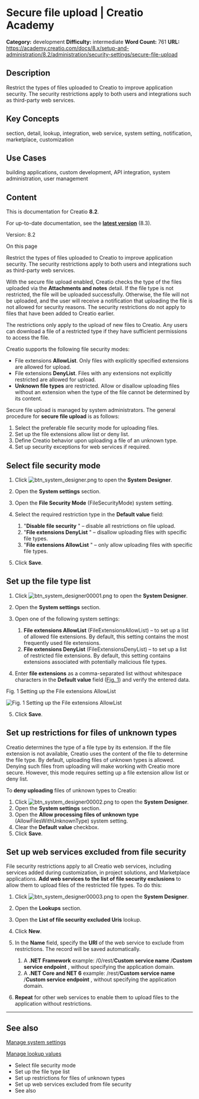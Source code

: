 # Secure file upload | Creatio Academy

**Category:** development **Difficulty:** intermediate **Word Count:** 761
**URL:**
https://academy.creatio.com/docs/8.x/setup-and-administration/8.2/administration/security-settings/secure-file-upload

## Description

Restrict the types of files uploaded to Creatio to improve application security.
The security restrictions apply to both users and integrations such as
third-party web services.

## Key Concepts

section, detail, lookup, integration, web service, system setting, notification,
marketplace, customization

## Use Cases

building applications, custom development, API integration, system
administration, user management

## Content

This is documentation for Creatio **8.2**.

For up-to-date documentation, see the
**[latest version](/docs/8.x/setup-and-administration/administration/security-settings/secure-file-upload)**
(8.3).

Version: 8.2

On this page

Restrict the types of files uploaded to Creatio to improve application security.
The security restrictions apply to both users and integrations such as
third-party web services.

With the secure file upload enabled, Creatio checks the type of the files
uploaded via the **Attachments and notes** detail. If the file type is not
restricted, the file will be uploaded successfully. Otherwise, the file will not
be uploaded, and the user will receive a notification that uploading the file is
not allowed for security reasons. The security restrictions do not apply to
files that have been added to Creatio earlier.

The restrictions only apply to the upload of new files to Creatio. Any users can
download a file of a restricted type if they have sufficient permissions to
access the file.

Creatio supports the following file security modes:

- File extensions **AllowList**. Only files with explicitly specified extensions
  are allowed for upload.
- File extensions **DenyList**. Files with any extensions not explicitly
  restricted are allowed for upload.
- **Unknown file types** are restricted. Allow or disallow uploading files
  without an extension when the type of the file cannot be determined by its
  content.

Secure file upload is managed by system administrators. The general procedure
for **secure file upload** is as follows:

1. Select the preferable file security mode for uploading files.
2. Set up the file extensions allow list or deny list.
3. Define Creatio behavior upon uploading a file of an unknown type.
4. Set up security exceptions for web services if required.

## Select file security mode​

1. Click
   ![btn_system_designer.png](https://academy.creatio.com/guides/sites/en/files/documentation/user/en/user_access_management/BPMonlineHelp/file_security/btn_system_designer.png)
   to open the **System Designer**.

2. Open the **System settings** section.

3. Open the **File Security Mode** (FileSecurityMode) system setting.

4. Select the required restriction type in the **Default value** field:
   1. "**Disable file security** " – disable all restrictions on file upload.
   2. "**File extensions DenyList** " – disallow uploading files with specific
      file types.
   3. "**File extensions AllowList** " – only allow uploading files with
      specific file types.

5. Click **Save**.

## Set up the file type list​

1. Click
   ![btn_system_designer00001.png](https://academy.creatio.com/guides/sites/en/files/documentation/user/en/user_access_management/BPMonlineHelp/file_security/btn_system_designer00001.png)
   to open the **System Designer**.

2. Open the **System settings** section.

3. Open one of the following system settings:
   1. **File extensions AllowList** (FileExtensionsAllowList) – to set up a list
      of allowed file extensions. By default, this setting contains the most
      frequently used file extensions.
   2. **File extensions DenyList** (FileExtensionsDenyList) – to set up a list
      of restricted file extensions. By default, this setting contains
      extensions associated with potentially malicious file types.

4. Enter **file extensions** as a comma-separated list without whitespace
   characters in the **Default value** field
   ([Fig. 1](https://academy.creatio.com#XREF_86300_429)) and verify the entered
   data.

Fig. 1 Setting up the File extensions AllowList

![Fig. 1 Setting up the File extensions AllowList](https://academy.creatio.com/guides/sites/en/files/documentation/user/en/user_access_management/BPMonlineHelp/file_security/scr_chapter_security_list_of_allowed.png)

5. Click **Save**.

## Set up restrictions for files of unknown types​

Creatio determines the type of a file type by its extension. If the file
extension is not available, Creatio uses the content of the file to determine
the file type. By default, uploading files of unknown types is allowed. Denying
such files from uploading will make working with Creatio more secure. However,
this mode requires setting up a file extension allow list or deny list.

To **deny uploading** files of unknown types to Creatio:

1. Click
   ![btn_system_designer00002.png](https://academy.creatio.com/guides/sites/en/files/documentation/user/en/user_access_management/BPMonlineHelp/file_security/btn_system_designer00002.png)
   to open the **System Designer**.
2. Open the **System settings** section.
3. Open the **Allow processing files of unknown type**
   (AllowFilesWithUnknownType) system setting.
4. Clear the **Default value** checkbox.
5. Click **Save**.

## Set up web services excluded from file security​

File security restrictions apply to all Creatio web services, including services
added during customization, in project solutions, and Marketplace applications.
**Add web services to the list of file security exclusions** to allow them to
upload files of the restricted file types. To do this:

1. Click
   ![btn_system_designer00003.png](https://academy.creatio.com/guides/sites/en/files/documentation/user/en/user_access_management/BPMonlineHelp/file_security/btn_system_designer00003.png)
   to open the **System Designer**.

2. Open the **Lookups** section.

3. Open the **List of file security excluded Uris** lookup.

4. Click **New**.

5. In the **Name** field, specify the **URI** of the web service to exclude from
   restrictions. The record will be saved automatically.
   1. A **.NET Framework** example: /0/rest/**Custom service name** /**Custom
      service endpoint** , without specifying the application domain.
   2. A **.NET Core and NET 6** example: /rest/**Custom service name** /**Custom
      service endpoint** , without specifying the application domain.

6. **Repeat** for other web services to enable them to upload files to the
   application without restrictions.

---

## See also​

[Manage system settings](https://academy.creatio.com/documents?product=studio&ver=7&id=269)

[Manage lookup values](https://academy.creatio.com/documents?product=studio&ver=7&id=271)

- Select file security mode
- Set up the file type list
- Set up restrictions for files of unknown types
- Set up web services excluded from file security
- See also
